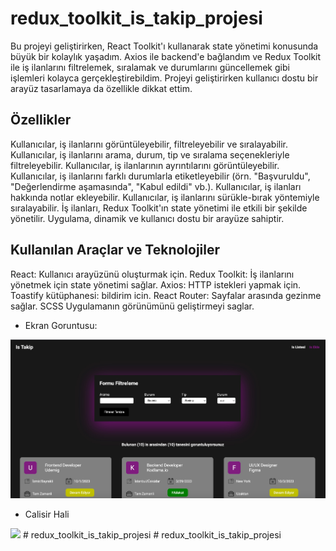 # redux_toolkit_is_takip_projesi

Bu projeyi geliştirirken, React Toolkit'ı kullanarak state yönetimi konusunda büyük bir kolaylık yaşadım. Axios ile backend'e bağlandım ve Redux Toolkit ile iş ilanlarını filtrelemek, sıralamak ve durumlarını güncellemek gibi işlemleri kolayca gerçekleştirebildim. Projeyi geliştirirken kullanıcı dostu bir arayüz tasarlamaya da özellikle dikkat ettim.

## Özellikler

Kullanıcılar, iş ilanlarını görüntüleyebilir, filtreleyebilir ve sıralayabilir.
Kullanıcılar, iş ilanlarını arama, durum, tip ve sıralama seçenekleriyle filtreleyebilir.
Kullanıcılar, iş ilanlarının ayrıntılarını görüntüleyebilir.
Kullanıcılar, iş ilanlarını farklı durumlarla etiketleyebilir (örn. "Başvuruldu", "Değerlendirme aşamasında", "Kabul edildi" vb.).
Kullanıcılar, iş ilanları hakkında notlar ekleyebilir.
Kullanıcılar, iş ilanlarını sürükle-bırak yöntemiyle sıralayabilir.
İş ilanları, Redux Toolkit'ın state yönetimi ile etkili bir şekilde yönetilir.
Uygulama, dinamik ve kullanıcı dostu bir arayüze sahiptir.

## Kullanılan Araçlar ve Teknolojiler

React: Kullanıcı arayüzünü oluşturmak için.
Redux Toolkit: İş ilanlarını yönetmek için state yönetimi sağlar.
Axios: HTTP istekleri yapmak için.
Toastify kütüphanesi: bildirim icin.
React Router: Sayfalar arasında gezinme sağlar.
SCSS Uygulamanın görünümünü geliştirmeyi saglar.

- Ekran Goruntusu:

<img src="/src/assets/ekran-goruntusu.jpg" />

- Calisir Hali

 <img src="/src/assets/calisir-hali.gif" />
# redux_toolkit_is_takip_projesi
# redux_toolkit_is_takip_projesi
